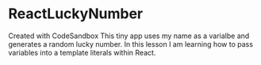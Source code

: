 # ReactLuckyNumber
Created with CodeSandbox
This tiny app uses my name as a varialbe and generates a random lucky number.
In this lesson I am learning how to pass variables into a template literals within React. 
